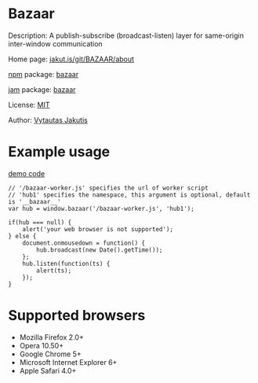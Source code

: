 # Bazaar

Description: A publish-subscribe (broadcast-listen) layer for same-origin inter-window communication

Home page: [jakut.is/git/BAZAAR/about](https://jakut.is/git/BAZAAR/about/)

[npm](https://npmjs.org) package: [bazaar](https://npmjs.org/package/bazaar)

[jam](https://jamjs.org) package: [bazaar](https://jamjs.org/packages/#/details/bazaar)

License: [MIT](https://jakut.is/git/BAZAAR/plain/LICENSE)

Author: [Vytautas Jakutis](https://jakut.is)

# Example usage

[demo code](https://jakut.is/demos/bazaar/)

    // '/bazaar-worker.js' specifies the url of worker script
    // 'hub1' specifies the namespace, this argument is optional, default is '__bazaar__'
    var hub = window.bazaar('/bazaar-worker.js', 'hub1');

    if(hub === null) {
        alert('your web browser is not supported');
    } else {
        document.onmousedown = function() {
            hub.broadcast(new Date().getTime());
        };
        hub.listen(function(ts) {
            alert(ts);
        });
    }


# Supported browsers

  - Mozilla Firefox 2.0+
  - Opera 10.50+
  - Google Chrome 5+
  - Microsoft Internet Explorer 6+
  - Apple Safari 4.0+
